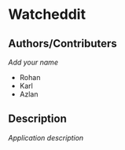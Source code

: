 # Watcheddit

## Authors/Contributers

*Add your name*

- Rohan
- Karl
- Azlan

## Description

*Application description*

